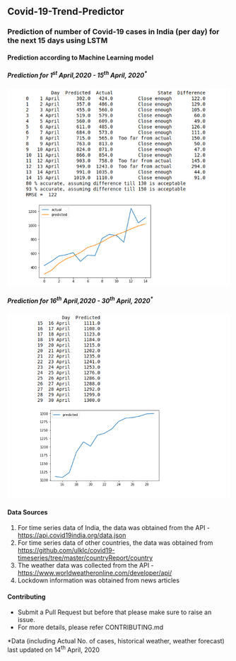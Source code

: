 ## Covid-19-Trend-Predictor
### Prediction of number of Covid-19 cases in India (per day) for the next 15 days using LSTM


#### Prediction according to Machine Learning model

##### Prediction for 1<sup>st</sup> April,2020 - 15<sup>th</sup> April, 2020<sup>*</sup>
![Prediction for 1st April,2020 to 15th April, 2020](https://github.com/abdulsmapara/Github-Media/blob/master/Covid-19-Trend-Predictor/prediction_1.png)

##### Prediction for 16<sup>th</sup> April,2020 - 30<sup>th</sup> April, 2020<sup>*</sup>
![Prediction for 16th April,2020 to 30th April, 2020](https://github.com/abdulsmapara/Github-Media/blob/master/Covid-19-Trend-Predictor/prediction_2.png)


#### Data Sources

1. For time series data of India, the data was obtained from the API - https://api.covid19india.org/data.json
1. For time series data of other countries, the data was obtained from https://github.com/ulklc/covid19-timeseries/tree/master/countryReport/country
1. The weather data was collected from the API - https://www.worldweatheronline.com/developer/api/
1. Lockdown information was obtained from news articles

#### Contributing
* Submit a Pull Request but before that please make sure to raise an issue.
* For more details, please refer CONTRIBUTING.md


*Data (including Actual No. of cases, historical weather, weather forecast) last updated on 14<sup>th</sup> April, 2020

